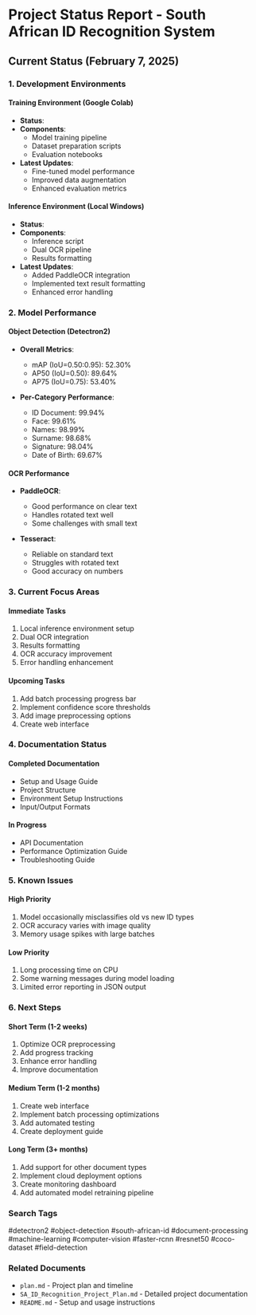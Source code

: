 # Project Status Report - South African ID Recognition System

## Current Status (February 7, 2025)

### 1. Development Environments

#### Training Environment (Google Colab)
- **Status**: 
- **Components**:
  * Model training pipeline
  * Dataset preparation scripts
  * Evaluation notebooks
- **Latest Updates**:
  * Fine-tuned model performance
  * Improved data augmentation
  * Enhanced evaluation metrics

#### Inference Environment (Local Windows)
- **Status**: 
- **Components**:
  * Inference script
  * Dual OCR pipeline
  * Results formatting
- **Latest Updates**:
  * Added PaddleOCR integration
  * Implemented text result formatting
  * Enhanced error handling

### 2. Model Performance

#### Object Detection (Detectron2)
- **Overall Metrics**:
  * mAP (IoU=0.50:0.95): 52.30%
  * AP50 (IoU=0.50): 89.64%
  * AP75 (IoU=0.75): 53.40%

- **Per-Category Performance**:
  * ID Document: 99.94%
  * Face: 99.61%
  * Names: 98.99%
  * Surname: 98.68%
  * Signature: 98.04%
  * Date of Birth: 69.67%

#### OCR Performance
- **PaddleOCR**:
  * Good performance on clear text
  * Handles rotated text well
  * Some challenges with small text

- **Tesseract**:
  * Reliable on standard text
  * Struggles with rotated text
  * Good accuracy on numbers

### 3. Current Focus Areas

#### Immediate Tasks
1.  Local inference environment setup
2.  Dual OCR integration
3.  Results formatting
4.  OCR accuracy improvement
5.  Error handling enhancement

#### Upcoming Tasks
1.  Add batch processing progress bar
2.  Implement confidence score thresholds
3.  Add image preprocessing options
4.  Create web interface

### 4. Documentation Status

#### Completed Documentation
-  Setup and Usage Guide
-  Project Structure
-  Environment Setup Instructions
-  Input/Output Formats

#### In Progress
-  API Documentation
-  Performance Optimization Guide
-  Troubleshooting Guide

### 5. Known Issues

#### High Priority
1.  Model occasionally misclassifies old vs new ID types
2.  OCR accuracy varies with image quality
3.  Memory usage spikes with large batches

#### Low Priority
1.  Long processing time on CPU
2.  Some warning messages during model loading
3.  Limited error reporting in JSON output

### 6. Next Steps

#### Short Term (1-2 weeks)
1. Optimize OCR preprocessing
2. Add progress tracking
3. Enhance error handling
4. Improve documentation

#### Medium Term (1-2 months)
1. Create web interface
2. Implement batch processing optimizations
3. Add automated testing
4. Create deployment guide

#### Long Term (3+ months)
1. Add support for other document types
2. Implement cloud deployment options
3. Create monitoring dashboard
4. Add automated model retraining pipeline

### Search Tags
#detectron2 #object-detection #south-african-id #document-processing #machine-learning #computer-vision #faster-rcnn #resnet50 #coco-dataset #field-detection

### Related Documents
- `plan.md` - Project plan and timeline
- `SA_ID_Recognition_Project_Plan.md` - Detailed project documentation
- `README.md` - Setup and usage instructions